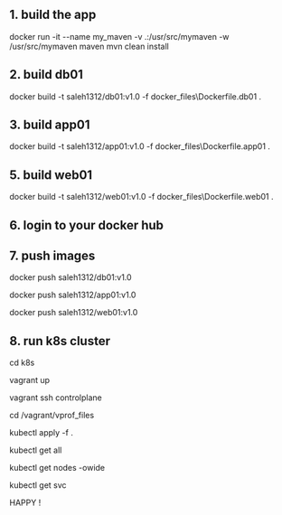 ## 1. build the app

docker run -it --name my_maven -v .:/usr/src/mymaven -w /usr/src/mymaven maven mvn clean install

## 2. build db01

docker build -t saleh1312/db01:v1.0 -f docker_files\Dockerfile.db01 .

## 3. build app01

docker build -t saleh1312/app01:v1.0 -f docker_files\Dockerfile.app01 .


## 5. build web01

docker build -t saleh1312/web01:v1.0 -f docker_files\Dockerfile.web01 .


## 6. login to your docker hub


## 7. push images

docker push saleh1312/db01:v1.0 

docker push saleh1312/app01:v1.0

docker push saleh1312/web01:v1.0


##  8. run k8s cluster

cd k8s

vagrant up

vagrant ssh controlplane

cd /vagrant/vprof_files

kubectl apply -f .

kubectl get all

kubectl get nodes -owide

kubectl get svc


HAPPY !